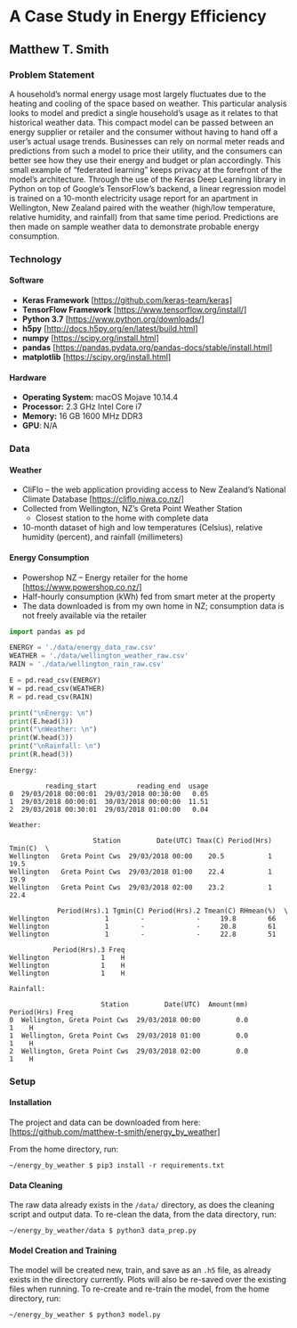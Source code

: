 
# A Case Study in Energy Efficiency
## Matthew T. Smith

### Problem Statement
A household’s normal energy usage most largely fluctuates due to the heating and cooling of the space based on weather. This particular analysis looks to model and predict a single household’s usage as it relates to that historical weather data. This compact model can be passed between an energy supplier or retailer and the consumer without having to hand off a user’s actual usage trends. Businesses can rely on normal meter reads and predictions from such a model to price their utility, and the consumers can better see how they use their energy and budget or plan accordingly. This small example of “federated learning” keeps privacy at the forefront of the model’s architecture. Through the use of the Keras Deep Learning library in Python on top of Google’s TensorFlow’s backend, a linear regression model is trained on a 10-month electricity usage report for an apartment in Wellington, New Zealand paired with the weather (high/low temperature, relative humidity, and rainfall) from that same time period. Predictions are then made on sample weather data to demonstrate probable energy consumption.

### Technology

#### Software
- **Keras Framework** [https://github.com/keras-team/keras]
- **TensorFlow Framework** [https://www.tensorflow.org/install/]
- **Python 3.7** [https://www.python.org/downloads/]
- **h5py** [http://docs.h5py.org/en/latest/build.html]
- **numpy** [https://scipy.org/install.html]
- **pandas** [https://pandas.pydata.org/pandas-docs/stable/install.html]
- **matplotlib** [https://scipy.org/install.html]

#### Hardware
- **Operating System:** macOS Mojave 10.14.4
- **Processor:** 2.3 GHz Intel Core i7
- **Memory:** 16 GB 1600 MHz DDR3
- **GPU**: N/A

### Data

#### Weather
- CliFlo – the web application providing access to New Zealand’s National Climate Database [https://cliflo.niwa.co.nz/]
- Collected from Wellington, NZ’s Greta Point Weather Station
    - Closest station to the home with complete data
- 10-month dataset of high and low temperatures (Celsius), relative humidity (percent), and rainfall (millimeters)

#### Energy Consumption
- Powershop NZ – Energy retailer for the home [https://www.powershop.co.nz/]
- Half-hourly consumption (kWh) fed from smart meter at the property
- The data downloaded is from my own home in NZ; consumption data is not freely available via the retailer


```python
import pandas as pd

ENERGY = './data/energy_data_raw.csv'
WEATHER = './data/wellington_weather_raw.csv'
RAIN = './data/wellington_rain_raw.csv'

E = pd.read_csv(ENERGY)
W = pd.read_csv(WEATHER)
R = pd.read_csv(RAIN)

print("\nEnergy: \n")
print(E.head(3))
print("\nWeather: \n")
print(W.head(3))
print("\nRainfall: \n")
print(R.head(3))
```

    
    Energy: 
    
             reading_start          reading_end  usage
    0  29/03/2018 00:00:01  29/03/2018 00:30:00   0.05
    1  29/03/2018 00:00:01  30/03/2018 00:00:00  11.51
    2  29/03/2018 00:30:01  29/03/2018 01:00:00   0.04
    
    Weather: 
    
                         Station         Date(UTC) Tmax(C) Period(Hrs)  Tmin(C)  \
    Wellington   Greta Point Cws  29/03/2018 00:00    20.5           1     19.5   
    Wellington   Greta Point Cws  29/03/2018 01:00    22.4           1     19.9   
    Wellington   Greta Point Cws  29/03/2018 02:00    23.2           1     22.4   
    
                Period(Hrs).1 Tgmin(C) Period(Hrs).2 Tmean(C) RHmean(%)  \
    Wellington              1        -             -     19.8        66   
    Wellington              1        -             -     20.8        61   
    Wellington              1        -             -     22.8        51   
    
               Period(Hrs).3 Freq  
    Wellington             1    H  
    Wellington             1    H  
    Wellington             1    H  
    
    Rainfall: 
    
                           Station         Date(UTC)  Amount(mm)  Period(Hrs) Freq
    0  Wellington, Greta Point Cws  29/03/2018 00:00         0.0            1    H
    1  Wellington, Greta Point Cws  29/03/2018 01:00         0.0            1    H
    2  Wellington, Greta Point Cws  29/03/2018 02:00         0.0            1    H


### Setup

#### Installation
The project and data can be downloaded from here: [https://github.com/matthew-t-smith/energy_by_weather]

From the home directory, run:

`~/energy_by_weather $ pip3 install -r requirements.txt`

#### Data Cleaning
The raw data already exists in the `/data/` directory, as does the cleaning script and output data. To re-clean the data, from the data directory, run:

`~/energy_by_weather/data $ python3 data_prep.py`

#### Model Creation and Training
The model will be created new, train, and save as an `.h5` file, as already exists in the directory currently. Plots will also be re-saved over the existing files when running. To re-create and re-train the model, from the home directory, run:

`~/energy_by_weather $ python3 model.py`


```python

```

